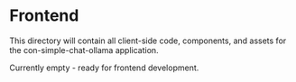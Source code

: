 # Frontend

This directory will contain all client-side code, components, and assets for the con-simple-chat-ollama application.

Currently empty - ready for frontend development.
